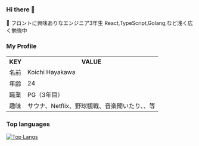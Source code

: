 ### Hi there 👋
 🌱 フロントに興味ありなエンジニア3年生 React,TypeScript,Golang,など浅く広く勉強中

### My Profile
<table>
  <tr>
    <th>KEY</th>
    <th>VALUE</th>
  </tr>
  <tr>
    <td style="text-align=center;">名前</td>
    <td>Koichi Hayakawa</td>
  </tr>
  <tr>
    <td>年齢</td>
    <td>24</td>
  </tr>
  <tr>
    <td>職業</td>
    <td>PG（3年目）</td>
  </tr>
  <tr>
    <td>趣味</td>
    <td>サウナ、Netflix、野球観戦、音楽聞いたり、、等</td>
  </tr>

</table>


### Top languages 


[![Top Langs](https://github-readme-stats.vercel.app/api/top-langs/?username=w8f&hide=VBA)](https://github.com/w8f/github-readme-stats)

<!--
**w8f/w8f** is a ✨ _special_ ✨ repository because its `README.md` (this file) appears on your GitHub profile.

Here are some ideas to get you started:

- 🔭 I’m currently working on ...
- 🌱 I’m currently learning ...
- 👯 I’m looking to collaborate on ...
- 🤔 I’m looking for help with ...
- 💬 Ask me about ...
- 📫 How to reach me: ...
- 😄 Pronouns: ...
- ⚡ Fun fact: ...
-->
